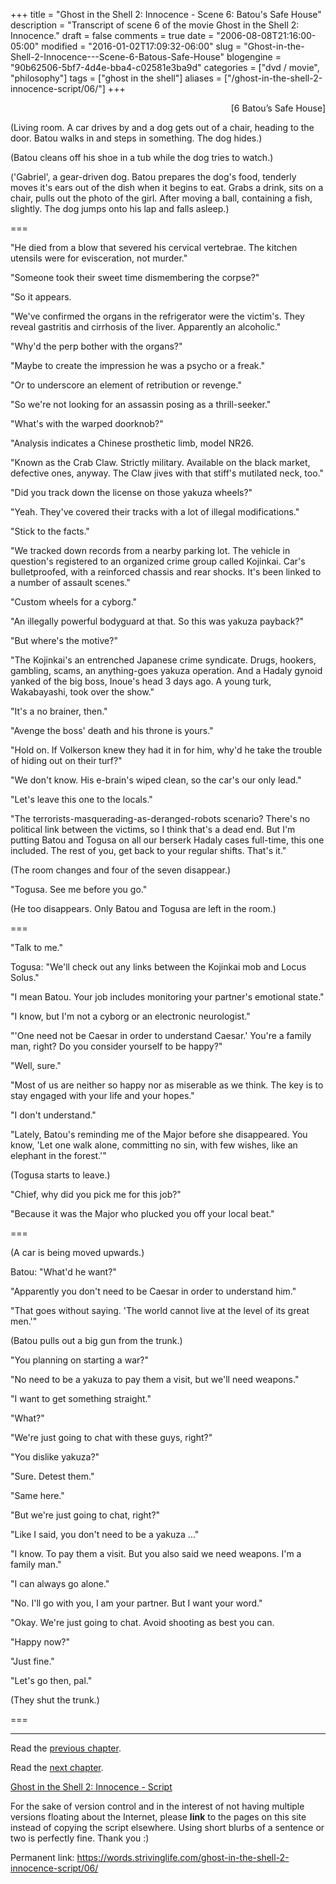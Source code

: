+++
title = "Ghost in the Shell 2: Innocence - Scene 6: Batou's Safe House"
description = "Transcript of scene 6 of the movie Ghost in the Shell 2: Innocence."
draft = false
comments = true
date = "2006-08-08T21:16:00-05:00"
modified = "2016-01-02T17:09:32-06:00"
slug = "Ghost-in-the-Shell-2-Innocence---Scene-6-Batous-Safe-House"
blogengine = "90b62506-5bf7-4d4e-bba4-c02581e3ba9d"
categories = ["dvd / movie", "philosophy"]
tags = ["ghost in the shell"]
aliases = ["/ghost-in-the-shell-2-innocence-script/06/"]
+++

<p style="text-align: right">
[6 Batou&rsquo;s Safe House] 
</p>

<p>
(Living room. A car drives by and a dog gets out of a chair, heading to the door. Batou walks in and steps in something. The dog hides.) 
</p>

<p>
(Batou cleans off his shoe in a tub while the dog tries to watch.) 
</p>

<p>
(&#39;Gabriel&#39;, a gear-driven dog. Batou prepares the dog&#39;s food, tenderly moves it&#39;s ears out of the dish when it begins to eat. Grabs a drink, sits on a chair, pulls out the photo of the girl. After moving a ball, containing a fish, slightly. The dog jumps onto his lap and falls asleep.) 
</p>

<!--more-->

<p>
=== 
</p>

<p>
&quot;He died from a blow that severed his cervical vertebrae. The kitchen utensils were for evisceration, not murder.&quot; 
</p>

<p>
&quot;Someone took their sweet time dismembering the corpse?&quot; 
</p>

<p>
&quot;So it appears. 
</p>

<p>
&quot;We&#39;ve confirmed the organs in the refrigerator were the victim&#39;s. They reveal gastritis and cirrhosis of the liver. Apparently an alcoholic.&quot; 
</p>

<p>
&quot;Why&#39;d the perp bother with the organs?&quot;<!--adsense--> 
</p>

<p>
&quot;Maybe to create the impression he was a psycho or a freak.&quot; 
</p>

<p>
&quot;Or to underscore an element of retribution or revenge.&quot; 
</p>

<p>
&quot;So we&#39;re not looking for an assassin posing as a thrill-seeker.&quot; 
</p>

<p>
&quot;What&#39;s with the warped doorknob?&quot; 
</p>

<p>
&quot;Analysis indicates a Chinese prosthetic limb, model NR26. 
</p>

<p>
&quot;Known as the Crab Claw. Strictly military. Available on the black market, defective ones, anyway. The Claw jives with that stiff&#39;s mutilated neck, too.&quot; 
</p>

<p>
&quot;Did you track down the license on those yakuza wheels?&quot; 
</p>

<p>
&quot;Yeah. They&#39;ve covered their tracks with a lot of illegal modifications.&quot; 
</p>

<p>
&quot;Stick to the facts.&quot; 
</p>

<p>
&quot;We tracked down records from a nearby parking lot. The vehicle in question&#39;s registered to an organized crime group called Kojinkai. Car&#39;s bulletproofed, with a reinforced chassis and rear shocks. It&#39;s been linked to a number of assault scenes.&quot; 
</p>

<p>
&quot;Custom wheels for a cyborg.&quot; 
</p>

<p>
&quot;An illegally powerful bodyguard at that. So this was yakuza payback?&quot; 
</p>

<p>
&quot;But where&#39;s the motive?&quot; 
</p>

<p>
&quot;The Kojinkai&#39;s an entrenched Japanese crime syndicate. Drugs, hookers, gambling, scams, an anything-goes yakuza operation. And a Hadaly gynoid yanked of the big boss, Inoue&#39;s head 3 days ago. A young turk, Wakabayashi, took over the show.&quot; 
</p>

<p>
&quot;It&#39;s a no brainer, then.&quot; 
</p>

<p>
&quot;Avenge the boss&#39; death and his throne is yours.&quot; 
</p>

<p>
&quot;Hold on. If Volkerson knew they had it in for him, why&#39;d he take the trouble of hiding out on their turf?&quot; 
</p>

<p>
&quot;We don&#39;t know. His e-brain&#39;s wiped clean, so the car&#39;s our only lead.&quot; 
</p>

<p>
&quot;Let&#39;s leave this one to the locals.&quot; 
</p>

<p>
&quot;The terrorists-masquerading-as-deranged-robots scenario? There&#39;s no political link between the victims, so I think that&#39;s a dead end. But I&#39;m putting Batou and Togusa on all our berserk Hadaly cases full-time, this one included. The rest of you, get back to your regular shifts. That&#39;s it.&quot; 
</p>

<p>
(The room changes and four of the seven disappear.) 
</p>

<p>
&quot;Togusa. See me before you go.&quot; 
</p>

<p>
(He too disappears. Only Batou and Togusa are left in the room.) 
</p>

<p>
=== 
</p>

<p>
&quot;Talk to me.&quot; 
</p>

<p>
Togusa: &quot;We&#39;ll check out any links between the Kojinkai mob and Locus Solus.&quot; 
</p>

<p>
&quot;I mean Batou. Your job includes monitoring your partner&#39;s emotional state.&quot; 
</p>

<p>
&quot;I know, but I&#39;m not a cyborg or an electronic neurologist.&quot; 
</p>

<p>
&quot;&#39;One need not be Caesar in order to understand Caesar.&#39; You&#39;re a family man, right? Do you consider yourself to be happy?&quot; 
</p>

<p>
&quot;Well, sure.&quot; 
</p>

<p>
&quot;Most of us are neither so happy nor as miserable as we think. The key is to stay engaged with your life and your hopes.&quot; 
</p>

<p>
&quot;I don&#39;t understand.&quot; 
</p>

<p>
&quot;Lately, Batou&#39;s reminding me of the Major before she disappeared. You know, &#39;Let one walk alone, committing no sin, with few wishes, like an elephant in the forest.&#39;&quot; 
</p>

<p>
(Togusa starts to leave.) 
</p>

<p>
&quot;Chief, why did you pick me for this job?&quot; 
</p>

<p>
&quot;Because it was the Major who plucked you off your local beat.&quot; 
</p>

<p>
=== 
</p>

<p>
(A car is being moved upwards.) 
</p>

<p>
Batou: &quot;What&#39;d he want?&quot; 
</p>

<p>
&quot;Apparently you don&#39;t need to be Caesar in order to understand him.&quot; 
</p>

<p>
&quot;That goes without saying. &#39;The world cannot live at the level of its great men.&#39;&quot; 
</p>

<p>
(Batou pulls out a big gun from the trunk.) 
</p>

<p>
&quot;You planning on starting a war?&quot; 
</p>

<p>
&quot;No need to be a yakuza to pay them a visit, but we&#39;ll need weapons.&quot; 
</p>

<p>
&quot;I want to get something straight.&quot; 
</p>

<p>
&quot;What?&quot; 
</p>

<p>
&quot;We&#39;re just going to chat with these guys, right?&quot; 
</p>

<p>
&quot;You dislike yakuza?&quot; 
</p>

<p>
&quot;Sure. Detest them.&quot; 
</p>

<p>
&quot;Same here.&quot; 
</p>

<p>
&quot;But we&#39;re just going to chat, right?&quot; 
</p>

<p>
&quot;Like I said, you don&#39;t need to be a yakuza ...&quot; 
</p>

<p>
&quot;I know. To pay them a visit. But you also said we need weapons. I&#39;m a family man.&quot; 
</p>

<p>
&quot;I can always go alone.&quot; 
</p>

<p>
&quot;No. I&#39;ll go with you, I am your partner. But I want your word.&quot; 
</p>

<p>
&quot;Okay. We&#39;re just going to chat. Avoid shooting as best you can. 
</p>

<p>
&quot;Happy now?&quot; 
</p>

<p>
&quot;Just fine.&quot; 
</p>

<p>
&quot;Let&#39;s go then, pal.&quot; 
</p>

<p>
(They shut the trunk.) 
</p>

<p>
=== 
</p>

<hr />

<p>
Read the <a href="/ghost-in-the-shell-2-innocence-script/05/">previous chapter</a>. 
</p>

<p>
Read the <a href="/ghost-in-the-shell-2-innocence-script/07/">next chapter</a>. 
</p>

<p>
<a href="/ghost-in-the-shell-2-innocence-script/">Ghost in the Shell 2: Innocence - Script</a> 
</p>

<div class="tip">
<p>
For the sake of version control and in the interest of not having multiple versions floating about the Internet, please <strong>link</strong> to the pages on this site instead of copying the script elsewhere. Using short blurbs of a sentence or two is perfectly fine. Thank you :) 
</p>
<p>
Permanent link: <a href="/ghost-in-the-shell-2-innocence-script/06/">https://words.strivinglife.com/ghost-in-the-shell-2-innocence-script/06/</a> 
</p>
</div>
